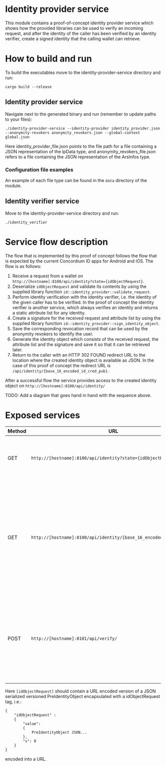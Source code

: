 # Identity provider service

This module contains a proof-of-concept identity provider service which shows how the provided libraries can be used 
to verify an incoming request, and after the identity of the caller has been verified by an identity verifier, create 
a signed identity that the calling wallet can retrieve.

# How to build and run

To build the executables move to the identity-provider-service directory and run:

```cargo build --release```

## Identity provider service

Navigate next to the generated binary and run (remember to update paths to your files):

```./identity-provider-service --identity-provider identity_provider.json --anonymity-revokers anonymity_revokers.json --global-context global.json```

Here identity_provider_file.json points to the file path for a file containing a JSON representation of the IpData type, and 
anonymity_revokers_file.json refers to a file containing the JSON representation of the ArsInfos type.

### Configuration file examples

An example of each file type can be found in the `data` directory of the module.

## Identity verifier service

Move to the identity-provider-service directory and run:

```./identity_verifier```

# Service flow description

The flow that is implemented by this proof of concept follows the flow that is expected by the current Concordium ID apps 
for Android and iOS. The flow is as follows:

1. Receive a request from a wallet on `http://[hostname]:8100/api/identity?state={idObjectRequest}`.
1. Deserialize `idObjectRequest` and validate its contents by using the supplied library function 
`id::identity_provider::validate_request`.
1. Perform identity verification with the identity verifier, i.e. the identity of the given caller has to be verified.
In the proof of concept the identity verifier is another service, which always verifies an identity and returns a 
static attribute list for any identity.
1. Create a signature for the received request and attribute list by using the supplied library function
`id::identity_provider::sign_identity_object`.
1. Save the corresponding revocation record that can be used by the anonymity revokers to identify the user.
1. Generate the identity object which consists of the received request, the attribute list and the signature and 
save it so that it can be retrieved later.
1. Return to the caller with an HTTP 302 FOUND redirect URL to the location where the created identity object 
is available as JSON. In the case of this proof of concept the redirect URL is 
`/api/identity/{base_16_encoded_id_cred_pub}`.

After a successful flow the service provides access to the created identity object on 
`http://[hostname]:8100/api/identity/`

TODO: Add a diagram that goes hand in hand with the sequence above.

# Exposed services

|Method|URL|Description|
|---|---|---|
|GET|`http://[hostname]:8100/api/identity?state={idObjectRequest}`|The endpoint the wallet calls to initiate the identity creation flow.|
|GET|`http://[hostname]:8100/api/identity/{base_16_encoded_id_cred_pub}`|The endpoint that exposes access to created identity objects. The caller will be redirected to this URL after creation of an identity object, so that they can retrieve it.|
|POST|`http://[hostname]:8101/api/verify/`|An endpoint that simulates an identity verifier. The endpoint always returns OK 200 and provides a static attribute list independent of the caller.|

Here `[idObjectRequest]` should contain a URL encoded version of a JSON serialized versioned PreIdentityObject 
encapsulated with a idObjectRequest tag, i.e.: 
```
{
    "idObjectRequest" : 
    {
        "value": 
        {
            PreIdentityObject JSON...
        },
        "v": 0
    } 
}
```
encoded into a URL.